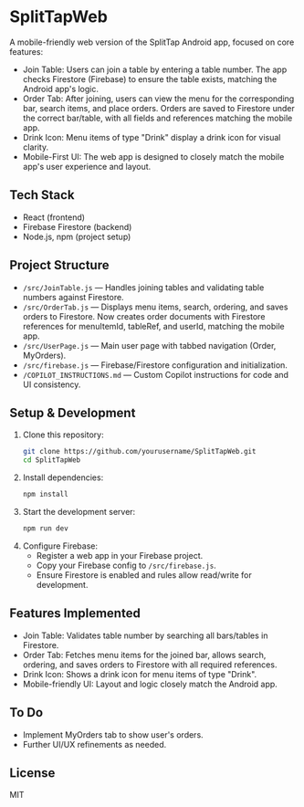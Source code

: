 # SplitTapWeb

A mobile-friendly web version of the SplitTap Android app, focused on core features:

- Join Table: Users can join a table by entering a table number. The app checks Firestore (Firebase) to ensure the table exists, matching the Android app's logic.
- Order Tab: After joining, users can view the menu for the corresponding bar, search items, and place orders. Orders are saved to Firestore under the correct bar/table, with all fields and references matching the mobile app.
- Drink Icon: Menu items of type "Drink" display a drink icon for visual clarity.
- Mobile-First UI: The web app is designed to closely match the mobile app's user experience and layout.

## Tech Stack
- React (frontend)
- Firebase Firestore (backend)
- Node.js, npm (project setup)

## Project Structure
- `/src/JoinTable.js` — Handles joining tables and validating table numbers against Firestore.
- `/src/OrderTab.js` — Displays menu items, search, ordering, and saves orders to Firestore. Now creates order documents with Firestore references for menuItemId, tableRef, and userId, matching the mobile app.
- `/src/UserPage.js` — Main user page with tabbed navigation (Order, MyOrders).
- `/src/firebase.js` — Firebase/Firestore configuration and initialization.
- `/COPILOT_INSTRUCTIONS.md` — Custom Copilot instructions for code and UI consistency.

## Setup & Development
1. Clone this repository:
   ```sh
   git clone https://github.com/yourusername/SplitTapWeb.git
   cd SplitTapWeb
   ```
2. Install dependencies:
   ```sh
   npm install
   ```
3. Start the development server:
   ```sh
   npm run dev
   ```
4. Configure Firebase:
   - Register a web app in your Firebase project.
   - Copy your Firebase config to `/src/firebase.js`.
   - Ensure Firestore is enabled and rules allow read/write for development.

## Features Implemented
- Join Table: Validates table number by searching all bars/tables in Firestore.
- Order Tab: Fetches menu items for the joined bar, allows search, ordering, and saves orders to Firestore with all required references.
- Drink Icon: Shows a drink icon for menu items of type "Drink".
- Mobile-friendly UI: Layout and logic closely match the Android app.

## To Do
- Implement MyOrders tab to show user's orders.
- Further UI/UX refinements as needed.

## License
MIT
